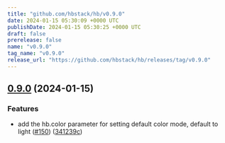 ```yaml
---
title: "github.com/hbstack/hb/v0.9.0"
date: 2024-01-15 05:30:09 +0000 UTC
publishDate: 2024-01-15 05:30:25 +0000 UTC
draft: false
prerelease: false
name: "v0.9.0"
tag_name: "v0.9.0"
release_url: "https://github.com/hbstack/hb/releases/tag/v0.9.0"
---
```


## [0.9.0](https://github.com/hbstack/hb/compare/v0.8.1...v0.9.0) (2024-01-15)


### Features

* add the hb.color parameter for setting default color mode, default to light ([#150](https://github.com/hbstack/hb/issues/150)) ([341239c](https://github.com/hbstack/hb/commit/341239c1a8798b544393762117ad819a49746701))
